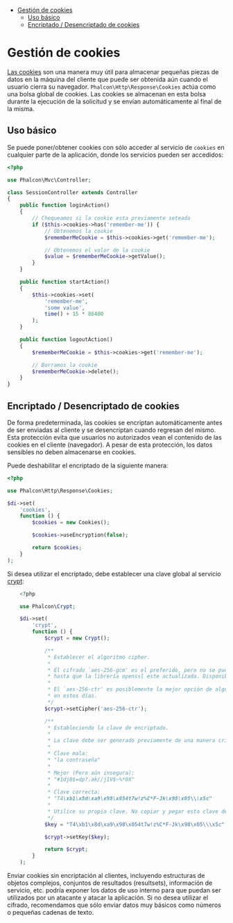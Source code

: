 <div class='article-menu'>
  <ul>
    <li>
      <a href="#overview">Gestión de cookies</a>
       <ul>
        <li>
          <a href="#usage">Uso básico</a>
        </li>
        <li>
          <a href="#encryption-decryption">Encriptado / Desencriptado de cookies</a>
        </li>
      </ul>
    </li>
  </ul>
</div>

<a name='overview'></a>

# Gestión de cookies

[Las cookies](http://en.wikipedia.org/wiki/HTTP_cookie) son una manera muy útil para almacenar pequeñas piezas de datos en la máquina del cliente que puede ser obtenida aún cuando el usuario cierra su navegador. `Phalcon\Http\Response\Cookies` actúa como una bolsa global de cookies. Las cookies se almacenan en esta bolsa durante la ejecución de la solicitud y se envían automáticamente al final de la misma.

<a name='usage'></a>

## Uso básico

Se puede poner/obtener cookies con sólo acceder al servicio de `cookies` en cualquier parte de la aplicación, donde los servicios pueden ser accedidos:

```php
<?php

use Phalcon\Mvc\Controller;

class SessionController extends Controller
{
    public function loginAction()
    {
        // Chequeamos si la cookie esta previamente seteada
        if ($this->cookies->has('remember-me')) {
            // Obtenemos la cookie
            $rememberMeCookie = $this->cookies->get('remember-me');

            // Obtenemos el valor de la cookie
            $value = $rememberMeCookie->getValue();
        }
    }

    public function startAction()
    {
        $this->cookies->set(
            'remember-me',
            'some value',
            time() + 15 * 86400
        );
    }

    public function logoutAction()
    {
        $rememberMeCookie = $this->cookies->get('remember-me');

        // Borramos la cookie
        $rememberMeCookie->delete();
    }
}
```

<a name='encryption-decryption'></a>

## Encriptado / Desencriptado de cookies

De forma predeterminada, las cookies se encriptan automáticamente antes de ser enviadas al cliente y se desencriptan cuando regresan del mismo. Esta protección evita que usuarios no autorizados vean el contenido de las cookies en el cliente (navegador). A pesar de esta protección, los datos sensibles no deben almacenarse en cookies.

Puede deshabilitar el encriptado de la siguiente manera:

```php
<?php

use Phalcon\Http\Response\Cookies;

$di->set(
    'cookies',
    function () {
        $cookies = new Cookies();

        $cookies->useEncryption(false);

        return $cookies;
    }
);
```

Si desea utilizar el encriptado, debe establecer una clave global al servicio [crypt](/[[language]]/[[version]]/crypt):

```php
    <?php

    use Phalcon\Crypt;

    $di->set(
        'crypt',
        function () {
            $crypt = new Crypt();

            /**
             * Establecer el algoritmo cipher.
             *
             * El cifrado `aes-256-gcm' es el preferido, pero no se puede utilizar
             * hasta que la librería openssl este actualizada. Disponible desde PHP 7.1.
             *
             * El `aes-256-ctr' es posiblemente la mejor opción de algoritmo de cifrado
             * en estos días.
             */
            $crypt->setCipher('aes-256-ctr');

            /**
             * Estableciendo la clave de encriptado.
             *
             * La clave debe ser generado previamente de una manera criptográficamente segura.
             *
             * Clave mala:
             * "la contraseña"
             *
             * Mejor (Pero aún insegura):
             * "#1dj8$=dp?.ak//j1V$~%*0X"
             *
             * Clave correcta:
             * "T4\xb1\x8d\xa9\x98\x054t7w!z%C*F-Jk\x98\x05\\\x5c"
             *
             * Utilice su propia clave. No copiar y pegar esta clave de ejemplo.
             */
            $key = "T4\xb1\x8d\xa9\x98\x054t7w!z%C*F-Jk\x98\x05\\\x5c";

            $crypt->setKey($key);

            return $crypt;
        }
    );
```

<div class="alert alert-danger">
    <p>
        Enviar cookies sin encriptación al clientes, incluyendo estructuras de objetos complejos, conjuntos de resultados (resultsets), información de servicio, etc. podría exponer los datos de uso interno para que puedan ser utilizados por un atacante y atacar la aplicación. Si no desea utilizar el cifrado, recomendamos que sólo enviar datos muy básicos como números o pequeñas cadenas de texto.
    </p>
</div>
